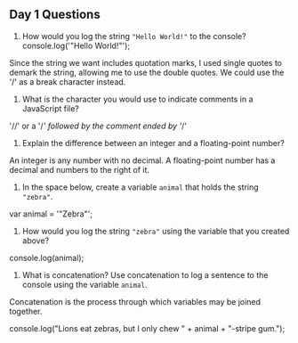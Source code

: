 ## Day 1 Questions

1. How would you log the string `"Hello World!"` to the console?
  console.log('"Hello World!"');
  
Since the string we want includes quotation marks, I used single quotes to demark the string, allowing me to use the double quotes. We could use the '/' as a break character instead.

1. What is the character you would use to indicate comments in a JavaScript file?

'//' or a '/*' followed by the comment ended by '*/'

1. Explain the difference between an integer and a floating-point number?

An integer is any number with no decimal. A floating-point number has a decimal and numbers to the right of it.

1. In the space below, create a variable `animal` that holds the string `"zebra"`.

var animal = '"Zebra"';

1. How would you log the string `"zebra"` using the variable that you created above?

console.log(animal);

1. What is concatenation? Use concatenation to log a sentence to the console using the variable `animal`.

Concatenation is the process through which variables may be joined together. 

console.log("Lions eat zebras, but I only chew " + animal + "-stripe gum.");
